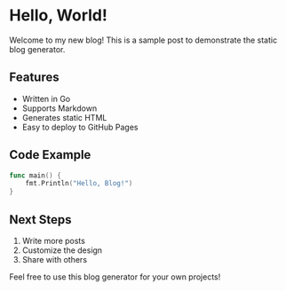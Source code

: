 # Hello, World!

Welcome to my new blog! This is a sample post to demonstrate the static blog generator.

## Features

- Written in Go
- Supports Markdown
- Generates static HTML
- Easy to deploy to GitHub Pages

## Code Example

```go
func main() {
    fmt.Println("Hello, Blog!")
}
```

## Next Steps

1. Write more posts
2. Customize the design
3. Share with others

Feel free to use this blog generator for your own projects!
